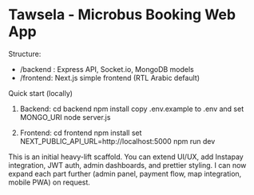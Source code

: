 # Tawsela - Microbus Booking Web App
Structure:
- /backend : Express API, Socket.io, MongoDB models
- /frontend: Next.js simple frontend (RTL Arabic default)

Quick start (locally)
1. Backend:
   cd backend
   npm install
   copy .env.example to .env and set MONGO_URI
   node server.js

2. Frontend:
   cd frontend
   npm install
   set NEXT_PUBLIC_API_URL=http://localhost:5000
   npm run dev

This is an initial heavy-lift scaffold. You can extend UI/UX, add Instapay integration, JWT auth, admin dashboards, and prettier styling. I can now expand each part further (admin panel, payment flow, map integration, mobile PWA) on request.
